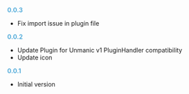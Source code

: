 
**<span style="color:#56adda">0.0.3</span>**
- Fix import issue in plugin file

**<span style="color:#56adda">0.0.2</span>**
- Update Plugin for Unmanic v1 PluginHandler compatibility
- Update icon

**<span style="color:#56adda">0.0.1</span>**
- Initial version
